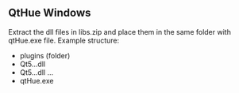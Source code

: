 ## QtHue Windows
Extract the dll files in libs.zip and place them in the same folder with qtHue.exe file.
Example structure:
- plugins (folder)
- Qt5...dll
- Qt5...dll
...
- qtHue.exe
